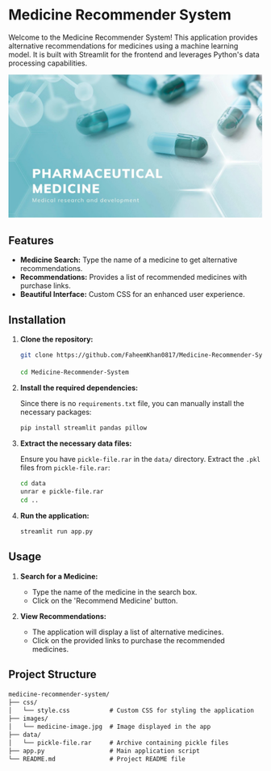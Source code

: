 # Medicine Recommender System

Welcome to the Medicine Recommender System! This application provides alternative recommendations for medicines using a machine learning model. It is built with Streamlit for the frontend and leverages Python's data processing capabilities.

![Medicine Recommender System](images/medicine-image.jpg)

## Features

- **Medicine Search:** Type the name of a medicine to get alternative recommendations.
- **Recommendations:** Provides a list of recommended medicines with purchase links.
- **Beautiful Interface:** Custom CSS for an enhanced user experience.

## Installation

1. **Clone the repository:**

    ```sh
    git clone https://github.com/FaheemKhan0817/Medicine-Recommender-System.git
    
    cd Medicine-Recommender-System
    ```

2. **Install the required dependencies:**

    Since there is no `requirements.txt` file, you can manually install the necessary packages:

    ```sh
    pip install streamlit pandas pillow
    ```

3. **Extract the necessary data files:**

    Ensure you have `pickle-file.rar` in the `data/` directory. Extract the `.pkl` files from `pickle-file.rar`:

    ```sh
    cd data
    unrar e pickle-file.rar
    cd ..
    ```

4. **Run the application:**

    ```sh
    streamlit run app.py
    ```

## Usage

1. **Search for a Medicine:**
   - Type the name of the medicine in the search box.
   - Click on the 'Recommend Medicine' button.

2. **View Recommendations:**
   - The application will display a list of alternative medicines.
   - Click on the provided links to purchase the recommended medicines.

## Project Structure

```plaintext
medicine-recommender-system/
├── css/
│   └── style.css           # Custom CSS for styling the application
├── images/
│   └── medicine-image.jpg  # Image displayed in the app
├── data/
│   └── pickle-file.rar     # Archive containing pickle files
├── app.py                  # Main application script
└── README.md               # Project README file
